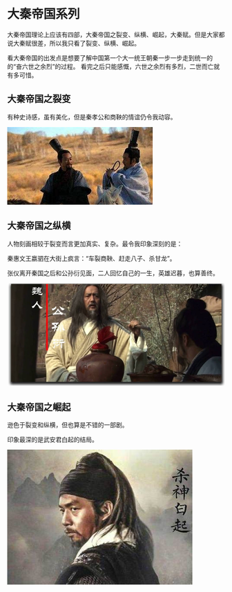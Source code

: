 # 大秦帝国系列

大秦帝国理论上应该有四部，大秦帝国之裂变、纵横、崛起，大秦赋。但是大家都说大秦赋很差，所以我只看了裂变、纵横、崛起。


看大秦帝国的出发点是想要了解中国第一个大一统王朝秦一步一步走到统一的的“奋六世之余烈”的过程。
看完之后只能感慨，六世之余烈有多烈，二世而亡就有多可惜。

## 大秦帝国之裂变

有种史诗感，虽有美化，但是秦孝公和商鞅的情谊仍令我动容。

![秦孝公商鞅](asset/秦孝公商鞅.jpg)

## 大秦帝国之纵横

人物刻画相较于裂变而言更加真实、复杂。最令我印象深刻的是：

秦惠文王嬴驷在大街上疯言：“车裂商鞅、赶走八子、杀甘龙”。

张仪离开秦国之后和公孙衍见面，二人回忆自己的一生，英雄迟暮，也算善终。

![张仪公孙衍](asset/张仪公孙衍.jpg)

## 大秦帝国之崛起

逊色于裂变和纵横，但也算是不错的一部剧。

印象最深的是武安君白起的结局。

![白起](asset/白起.jpg)
